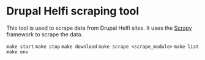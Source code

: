 # Drupal Helfi scraping tool

This tool is used to scrape data from Drupal Helfi sites. It uses the [Scrapy](https://scrapy.org/) framework to scrape the data.

`make start`
`make stop`
`make download`
`make scrape <scrape_module>`
`make list`
`make env`
